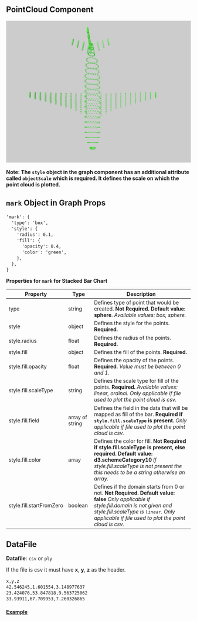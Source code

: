 ## PointCloud Component

![PointCloud](../imgs/PointCloud.png)

__Note: The `style` object in the graph component has an additional attribute called `objectScale` which is required. It defines the scale on which the point cloud is plotted.__

## `mark` Object in Graph Props
```
'mark': {
  'type': 'box',
  'style': {
    'radius': 0.1,
    'fill': {
      'opacity': 0.4,
      'color': 'green',
    },
  },
}
```

__Properties for `mark` for Stacked Bar Chart__

Property|Type|Description
---|---|---
type|string|Defines type of point that would be created. __Not Required. Default value: sphere__. _Available values: box, sphere._
style|object|Defines the style for the points. __Required.__
style.radius|float|Defines the radius of the points. __Required.__ 
style.fill|object|Defines the fill of the points. __Required.__
style.fill.opacity|float|Defines the opacity of the points. __Required.__ _Value must be between 0 and 1._
style.fill.scaleType|string|Defines the scale type for fill of the points. __Required.__ _Available values: linear, ordinal. Only applicable if file used to plot the point cloud is csv._
style.fill.field|array of string|Defines the field in the data that will be mapped as fill of the bar. __Required if `style.fill.scaleType` is present.__ _Only applicable if file used to plot the point cloud is csv._
style.fill.color|array| Defines the color for fill. __Not Required if style.fill.scaleType is present, else required. Default value: d3.schemeCategory10__ _If style.fill.scaleType is not present the this needs to be a string otherwise an array._
style.fill.startFromZero|boolean|Defines if the domain starts from 0 or not. __Not Required. Default value: false__ _Only applicable if style.fill.domain is not given and style.fill.scaleType is `linear`. Only applicable if file used to plot the point cloud is csv._

## DataFile

**Datafile**: `csv` or `ply`

If the file is csv it must have **x**, **y**, **z** as the header.

```
x,y,z
42.546245,1.601554,3.148977637
23.424076,53.847818,9.563725062
33.93911,67.709953,7.260326865
```

#### [Example](../examples/PointCloud.js)